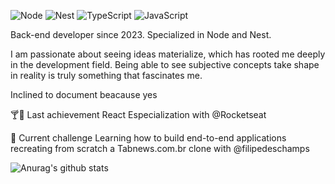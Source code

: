 <p>
  <img alt="Node" src="https://img.shields.io/badge/-React-45b8d8?style=flat-square&logo=react&logoColor=white" />
  <img alt="Nest" src="https://img.shields.io/badge/-Next-000000?style=flat-square&logo=nextdotjs&logoColor=white" />
  <img alt="TypeScript" src="https://img.shields.io/badge/-TypeScript-007ACC?style=flat-square&logo=typescript&logoColor=white" />
  <img alt="JavaScript" src="https://img.shields.io/badge/-Javascript-F7DF1E?style=flat-square&logo=javascript&logoColor=white" />
</p>

Back-end developer since 2023. Specialized in Node and Nest.

I am passionate about seeing ideas materialize, which has rooted me deeply in the development field. Being able to see subjective concepts take shape in reality is truly something that fascinates me.

Inclined to document beacause yes

🍸🎉 Last achievement
React Especialization with @Rocketseat

🚀 Current challenge
Learning how to build end-to-end applications recreating from scratch a Tabnews.com.br clone with @filipedeschamps

<img align="center" src="https://github-readme-stats.vercel.app/api?username=AlekLima&show_icons=true&include_all_commits=true&theme=buefy&hide_border=true" alt="Anurag's github stats" />
<!-- <img align="center" src="https://github-readme-stats.vercel.app/api/top-langs/?username=jemluz&layout=compact&theme=buefy&hide_border=true" /> -->
